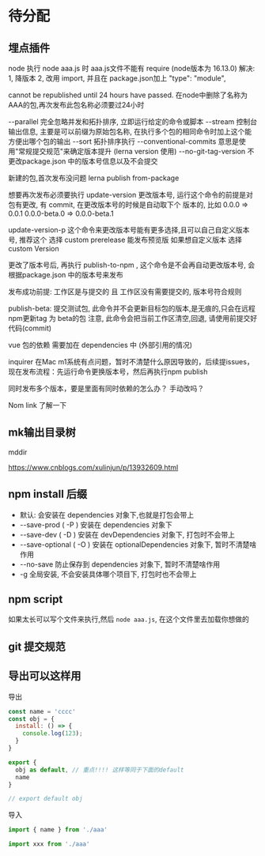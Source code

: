 # 待分配

## 埋点插件

node 执行 node aaa.js 时  aaa.js文件不能有 require (node版本为 16.13.0)
解决:
	1, 降版本
	2, 改用 import, 并且在 package.json加上 "type": "module",



cannot be republished until 24 hours have passed.  在node中删除了名称为AAA的包,再次发布此包名称必须要过24小时


--parallel 完全忽略并发和拓扑排序, 立即运行给定的命令或脚本
--stream 控制台输出信息, 主要是可以前缀为原始包名称, 在执行多个包的相同命令时加上这个能方便出哪个包的输出
--sort 拓扑排序执行
--conventional-commits 意思是使用"常规提交规范"来确定版本提升 (lerna version 使用)
--no-git-tag-version 不更改package.json 中的版本号信息以及不会提交

新建的包,首次发布没问题 lerna publish from-package


想要再次发布必须要执行 update-version 更改版本号, 运行这个命令的前提是对包有更改, 有 commit, 在更改版本号的时候是自动取下个
版本的, 比如 0.0.0 => 0.0.1     0.0.0-beta.0  => 0.0.0-beta.1  

update-version-p 这个命令来更改版本号能有更多选择,且可以自己自定义版本号, 推荐这个
选择 custom prerelease 能发布预览版
如果想自定义版本 选择 custom Version 





更改了版本号后, 再执行 publish-to-npm , 这个命令是不会再自动更改版本号, 会根据package.json 中的版本号来发布

发布成功前提: 工作区是与提交的 且 工作区没有需要提交的, 版本号符合规则



publish-beta: 提交测试包, 此命令并不会更新目标包的版本,是无痕的,只会在远程npm更新tag 为 beta的包
注意, 此命令会把当前工作区清空,回退, 请使用前提交好代码(commit)

vue 包的依赖 需要加在 dependencies 中 (外部引用的情况)



inquirer 在Mac m1系统有点问题，暂时不清楚什么原因导致的，后续提issues，现在发布流程：先运行命令更换版本号，然后再执行npm publish

同时发布多个版本，要是里面有同时依赖的怎么办？ 手动改吗？

Nom link 了解一下

## mk输出目录树

mddir

https://www.cnblogs.com/xulinjun/p/13932609.html


## npm install 后缀
+ 默认: 会安装在 dependencies 对象下,也就是打包会带上
+ --save-prod ( -P ) 安装在 dependencies 对象下
+ --save-dev ( -D ) 安装在 devDependencies 对象下, 打包时不会带上
+ --save-optional ( -O ) 安装在 optionalDependencies 对象下, 暂时不清楚啥作用
+ --no-save 防止保存到 dependencies 对象下, 暂时不清楚啥作用
+ -g 全局安装, 不会安装具体哪个项目下, 打包时也不会带上

## npm script 
如果太长可以写个文件来执行,然后 `node aaa.js`, 在这个文件里去加载你想做的

## git 提交规范

## 导出可以这样用
导出
``` js
const name = 'cccc'
const obj = {
  install: () => {
    console.log(123);
  }
}

export {
  obj as default, // 重点!!!! 这样等同于下面的default
  name
}

// export default obj
```

导入
``` js
import { name } from './aaa'

import xxx from './aaa'
```